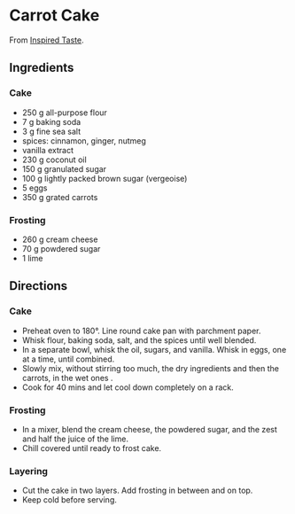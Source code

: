 # Carrot Cake

From [Inspired Taste](https://www.inspiredtaste.net/25753/carrot-cake-recipe/).

## Ingredients

### Cake

- 250 g all-purpose flour
- 7 g baking soda
- 3 g fine sea salt
- spices: cinnamon, ginger, nutmeg
- vanilla extract
- 230 g coconut oil
- 150 g granulated sugar
- 100 g lightly packed brown sugar (vergeoise)
- 5 eggs
- 350 g grated carrots

### Frosting 

- 260 g cream cheese
- 70 g powdered sugar
- 1 lime

## Directions

### Cake

- Preheat oven to 180°. Line round cake pan with parchment paper.
- Whisk flour, baking soda, salt, and the spices until well blended.
- In a separate bowl, whisk the oil, sugars, and vanilla. Whisk in eggs, one at a time, until combined.
- Slowly mix, without stirring too much, the dry ingredients and then the carrots, in the wet ones . 
- Cook for 40 mins and let cool down completely on a rack.

### Frosting

- In a mixer, blend the cream cheese, the powdered sugar, and the zest and half the juice of the lime.
- Chill covered until ready to frost cake.

### Layering

- Cut the cake in two layers. Add frosting in between and on top.
- Keep cold before serving.

